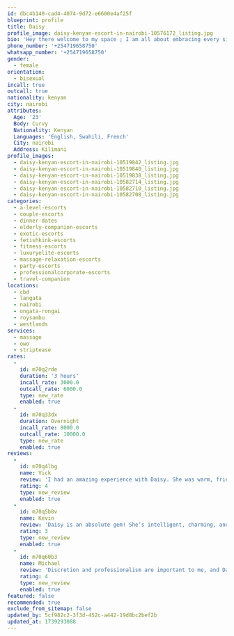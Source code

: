 ```yaml
---
id: dbc4b140-cad4-4074-9d72-e6600e4af25f
blueprint: profile
title: Daisy
profile_image: daisy-kenyan-escort-in-nairobi-10576172_listing.jpg
bio: 'Hey there welcome to my space ; I am all about embracing every side of life - the messy , the real and the beautiful, from candid moments to genuine convos , satisfaction and pleasure….let’s navigate the precarious moments together and find some sweet connection in the midst of it all🥵💋💋💋💋'
phone_number: '+254719658750'
whatsapp_number: '+254719658750'
gender:
  - female
orientation:
  - bisexual
incall: true
outcall: true
nationality: kenyan
city: nairobi
attributes:
  Age: '23'
  Body: Curvy
  Nationality: Kenyan
  Languages: 'English, Swahili, French'
  City: nairobi
  Address: Kilimani
profile_images:
  - daisy-kenyan-escort-in-nairobi-10519842_listing.jpg
  - daisy-kenyan-escort-in-nairobi-10519840_listing.jpg
  - daisy-kenyan-escort-in-nairobi-10519838_listing.jpg
  - daisy-kenyan-escort-in-nairobi-10582714_listing.jpg
  - daisy-kenyan-escort-in-nairobi-10582710_listing.jpg
  - daisy-kenyan-escort-in-nairobi-10582708_listing.jpg
categories:
  - a-level-escorts
  - couple-escorts
  - dinner-dates
  - elderly-companion-escorts
  - exotic-escorts
  - fetishkink-escorts
  - fitness-escorts
  - luxuryelite-escorts
  - massage-relaxation-escorts
  - party-escorts
  - professionalcorporate-escorts
  - travel-companion
locations:
  - cbd
  - langata
  - nairobi
  - ongata-rongai
  - roysambu
  - westlands
services:
  - massage
  - owo
  - striptease
rates:
  -
    id: m70q2rde
    duration: '3 hours'
    incall_rate: 3000.0
    outcall_rate: 6000.0
    type: new_rate
    enabled: true
  -
    id: m70q33dx
    duration: Overnight
    incall_rate: 8000.0
    outcall_rate: 10000.0
    type: new_rate
    enabled: true
reviews:
  -
    id: m70q4lbg
    name: Vick
    review: 'I had an amazing experience with Daisy. She was warm, friendly, and made me feel completely at ease from the moment we met. Her photos are 100% real, and she’s even more stunning in person. Will definitely book again!'
    rating: 4
    type: new_review
    enabled: true
  -
    id: m70q5b8v
    name: Kevin
    review: 'Daisy is an absolute gem! She’s intelligent, charming, and knows how to hold a great conversation. The time spent with her was enjoyable in every way. Highly recommended!'
    rating: 3
    type: new_review
    enabled: true
  -
    id: m70q60b3
    name: Michael
    review: 'Discretion and professionalism are important to me, and Daisy delivered on both. She’s classy, respectful, and knows how to make you feel special. Would book again without hesitation.'
    rating: 4
    type: new_review
    enabled: true
featured: false
recommended: true
exclude_from_sitemap: false
updated_by: 5cf982c2-3f3d-452c-a442-19d8bc2bef2b
updated_at: 1739293088
---
```

